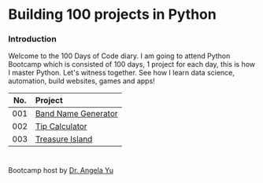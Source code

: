 # Building 100 projects in Python

### Introduction
Welcome to the 100 Days of Code diary. I am going to attend Python Bootcamp which is consisted of 100 days, 1 project for each day, this is how I master Python. 
Let's witness together. See how I learn data science, automation, build websites, games and apps!



|No.|Project|
|:-:|:--|
|001|[Band Name Generator](https://github.com/kkwwym/Building-100-projects-in-Python/blob/main/100projects/Project%23001-Band_Name_Generator.ipynb)|
|002|[Tip Calculator](https://github.com/kkwwym/Building-100-projects-in-Python/blob/main/100projects/Project%23002-Tip_Calculator.ipynb)|
|003|[Treasure Island](https://github.com/kkwwym/Building-100-projects-in-Python/blob/main/100projects/Project%23003-Tresure_Island.ipynb)|

#
Bootcamp host by [Dr. Angela Yu](https://www.udemy.com/course/100-days-of-code/)
